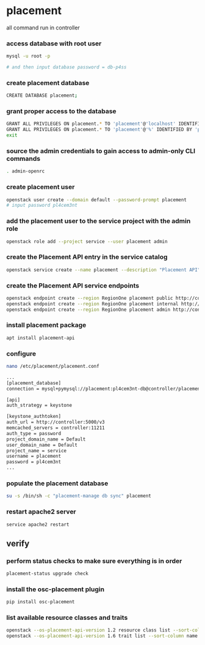# placement
all command run in controller

### access database with **root** user
```bash
mysql -u root -p

# and then input database password = db-p4ss
```

### create **placement** database
```bash
CREATE DATABASE placement;
```

### grant proper access to the database
```bash
GRANT ALL PRIVILEGES ON placement.* TO 'placement'@'localhost' IDENTIFIED BY 'pl4cem3nt-db';
GRANT ALL PRIVILEGES ON placement.* TO 'placement'@'%' IDENTIFIED BY 'pl4cem3nt-db';
exit
```

### source the admin credentials to gain access to admin-only CLI commands
```bash
. admin-openrc
```

### create **placement** user
```bash
openstack user create --domain default --password-prompt placement
# input password pl4cem3nt
```

### add the **placement** user to the **service** project with the **admin** role
```bash
openstack role add --project service --user placement admin
```

### create the Placement API entry in the service catalog
```bash
openstack service create --name placement --description "Placement API" placement
```

### create the Placement API service endpoints
```bash
openstack endpoint create --region RegionOne placement public http://controller:8778
openstack endpoint create --region RegionOne placement internal http://controller:8778
openstack endpoint create --region RegionOne placement admin http://controller:8778
```

### install **placement** package
```bash
apt install placement-api
```

### configure
```bash
nano /etc/placement/placement.conf

...
[placement_database]
connection = mysql+pymysql://placement:pl4cem3nt-db@controller/placement

[api]
auth_strategy = keystone

[keystone_authtoken]
auth_url = http://controller:5000/v3
memcached_servers = controller:11211
auth_type = password
project_domain_name = Default
user_domain_name = Default
project_name = service
username = placement
password = pl4cem3nt
...
```

### populate the placement database
```bash
su -s /bin/sh -c "placement-manage db sync" placement
```

### restart apache2 server
```bash
service apache2 restart
```

## verify
### perform status checks to make sure everything is in order
```bash
placement-status upgrade check
```

### install the osc-placement plugin
```bash
pip install osc-placement
```

### list available resource classes and traits
```bash
openstack --os-placement-api-version 1.2 resource class list --sort-column name
openstack --os-placement-api-version 1.6 trait list --sort-column name
```
